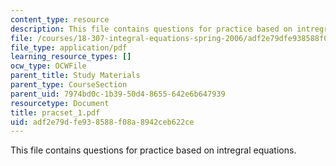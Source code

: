 ```yaml
---
content_type: resource
description: This file contains questions for practice based on intregral equations.
file: /courses/18-307-integral-equations-spring-2006/adf2e79dfe938588f08a8942ceb622ce_pracset_1.pdf
file_type: application/pdf
learning_resource_types: []
ocw_type: OCWFile
parent_title: Study Materials
parent_type: CourseSection
parent_uid: 7974bd0c-1b39-50d4-8655-642e6b647939
resourcetype: Document
title: pracset_1.pdf
uid: adf2e79d-fe93-8588-f08a-8942ceb622ce
---
```

This file contains questions for practice based on intregral equations.

